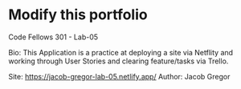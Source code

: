 # Modify this portfolio

Code Fellows 301 - Lab-05

Bio: This Application is a practice at deploying a site via Netflity and working through User Stories and clearing feature/tasks via Trello.

Site: https://jacob-gregor-lab-05.netlify.app/
Author: Jacob Gregor

